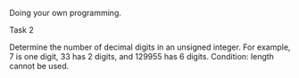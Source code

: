 Doing your own programming.

Task 2

Determine the number of decimal digits in an unsigned integer.
For example, 7 is one digit, 33 has 2 digits, and 129955 has 6 digits.
Condition: length cannot be used.
